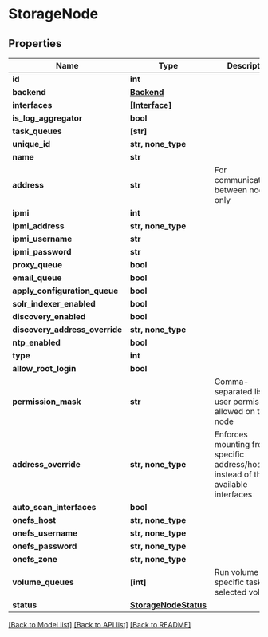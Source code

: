 # StorageNode


## Properties

Name | Type | Description | Notes
------------ | ------------- | ------------- | -------------
**id** | **int** |  | 
**backend** | [**Backend**](Backend.md) |  | 
**interfaces** | [**[Interface]**](Interface.md) |  | [readonly] 
**is_log_aggregator** | **bool** |  | [readonly] 
**task_queues** | **[str]** |  | 
**unique_id** | **str, none_type** |  | 
**name** | **str** |  | 
**address** | **str** | For communication between nodes only | 
**ipmi** | **int** |  | 
**ipmi_address** | **str, none_type** |  | 
**ipmi_username** | **str** |  | 
**ipmi_password** | **str** |  | 
**proxy_queue** | **bool** |  | 
**email_queue** | **bool** |  | 
**apply_configuration_queue** | **bool** |  | 
**solr_indexer_enabled** | **bool** |  | 
**discovery_enabled** | **bool** |  | 
**discovery_address_override** | **str, none_type** |  | 
**ntp_enabled** | **bool** |  | 
**type** | **int** |  | 
**allow_root_login** | **bool** |  | 
**permission_mask** | **str** | Comma-separated list of user permissions allowed on this node | 
**address_override** | **str, none_type** | Enforces mounting from a specific address/hostname instead of the available interfaces | 
**auto_scan_interfaces** | **bool** |  | 
**onefs_host** | **str, none_type** |  | 
**onefs_username** | **str, none_type** |  | 
**onefs_password** | **str, none_type** |  | 
**onefs_zone** | **str, none_type** |  | 
**volume_queues** | **[int]** | Run volume-specific tasks for selected volumes. | 
**status** | [**StorageNodeStatus**](StorageNodeStatus.md) |  | [optional] 

[[Back to Model list]](../#documentation-for-models) [[Back to API list]](../#documentation-for-api-endpoints) [[Back to README]](../)


